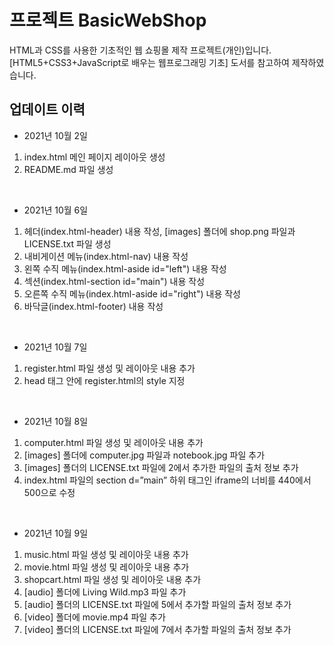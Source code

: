 # 프로젝트 BasicWebShop

HTML과 CSS를 사용한 기초적인 웹 쇼핑몰 제작 프로젝트(개인)입니다.   
[HTML5+CSS3+JavaScript로 배우는 웹프로그래밍 기초] 도서를 참고하여 제작하였습니다.    



## 업데이트 이력

- 2021년 10월 2일
1. index.html 메인 페이지 레이아웃 생성   
2. README.md 파일 생성
<br/>

- 2021년 10월 6일
1. 헤더(index.html-header) 내용 작성, [images] 폴더에 shop.png 파일과 LICENSE.txt 파일 생성   
2. 내비게이션 메뉴(index.html-nav) 내용 작성   
3. 왼쪽 수직 메뉴(index.html-aside id="left") 내용 작성   
4. 섹션(index.html-section id="main") 내용 작성   
5. 오른쪽 수직 메뉴(index.html-aside id="right") 내용 작성  
6. 바닥글(index.html-footer) 내용 작성   
<br/>

- 2021년 10월 7일
1. register.html 파일 생성 및 레이아웃 내용 추가   
2. head 태그 안에 register.html의 style 지정   
<br/>

- 2021년 10월 8일
1. computer.html 파일 생성 및 레이아웃 내용 추가   
2. [images] 폴더에 computer.jpg 파일과 notebook.jpg 파일 추가   
3. [images] 폴더의 LICENSE.txt 파일에 2에서 추가한 파일의 출처 정보 추가   
4. index.html 파일의 section d=”main” 하위 태그인 iframe의 너비를 440에서 500으로 수정   
<br/>

- 2021년 10월 9일
1. music.html 파일 생성 및 레이아웃 내용 추가   
2. movie.html 파일 생성 및 레이아웃 내용 추가   
3. shopcart.html 파일 생성 및 레이아웃 내용 추가   
4. [audio] 폴더에 Living Wild.mp3 파일 추가   
5. [audio] 폴더의 LICENSE.txt 파일에 5에서 추가할 파일의 출처 정보 추가   
6. [video] 폴더에 movie.mp4 파일 추가   
7. [video] 폴더의 LICENSE.txt 파일에 7에서 추가할 파일의 출처 정보 추가   
<br/>

